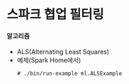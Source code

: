 # 스파크 협업 필터링

#### 알고리즘
- ALS(Alternating Least Squares)
- 예제(Spark Home에서)
    ````
    # ./bin/run-example ml.ALSExample
    ```` 